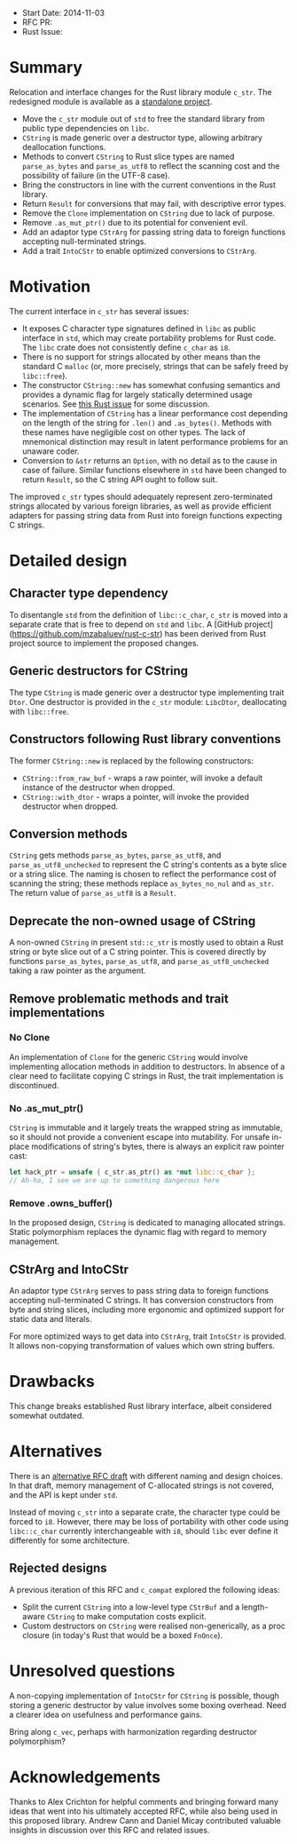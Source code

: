 - Start Date: 2014-11-03
- RFC PR: 
- Rust Issue: 

# Summary

Relocation and interface changes for the Rust library module `c_str`.
The redesigned module is available as a
[standalone project](https://github.com/mzabaluev/rust-c-str).

* Move the `c_str` module out of `std` to free the standard library from
  public type dependencies on `libc`.
* `CString` is made generic over a destructor type, allowing arbitrary
  deallocation functions.
* Methods to convert `CString` to Rust slice types are named
  `parse_as_bytes` and `parse_as_utf8` to reflect the scanning cost and
  the possibility of failure (in the UTF-8 case).
* Bring the constructors in line with the current conventions in the Rust
  library.
* Return `Result` for conversions that may fail, with descriptive error types.
* Remove the `Clone` implementation on `CString` due to lack of purpose.
* Remove `.as_mut_ptr()` due to its potential for convenient evil.
* Add an adaptor type `CStrArg` for passing string data to foreign functions
  accepting null-terminated strings.
* Add a trait `IntoCStr` to enable optimized conversions to `CStrArg`.

# Motivation

The current interface in `c_str` has several issues:

* It exposes C character type signatures defined in `libc` as public
  interface in `std`, which may create portability problems for Rust code.
  The `libc` crate does not consistently define `c_char` as `i8`.
* There is no support for strings allocated by other means than the
  standard C `malloc` (or, more precisely, strings that can be safely
  freed by `libc::free`).
* The constructor `CString::new` has somewhat confusing semantics and
  provides a dynamic flag for largely statically determined usage
  scenarios.
  See [this Rust issue](https://github.com/rust-lang/rust/issues/18117)
  for some discussion.
* The implementation of `CString` has a linear performance cost depending
  on the length of the string for `.len()` and `.as_bytes()`. Methods
  with these names have negligible cost on other types. The lack of
  mnemonical distinction may result in latent performance problems for an
  unaware coder.
* Conversion to `&str` returns an `Option`, with no detail as to the cause
  in case of failure. Similar functions elsewhere in `std` have been changed
  to return `Result`, so the C string API ought to follow suit.

The improved `c_str` types should adequately represent zero-terminated
strings allocated by various foreign libraries, as well as provide
efficient adapters for passing string data from Rust into foreign
functions expecting C strings.

# Detailed design

## Character type dependency

To disentangle `std` from the definition of `libc::c_char`,
`c_str` is moved into a separate crate that is free to depend on `std`
and `libc`. A [GitHub project] (https://github.com/mzabaluev/rust-c-str)
has been derived from Rust project source to implement the proposed
changes.

## Generic destructors for CString

The type `CString` is made generic over a destructor type implementing
trait `Dtor`. One destructor is provided in the `c_str` module:
`LibcDtor`, deallocating with `libc::free`.

## Constructors following Rust library conventions

The former `CString::new` is replaced by the following constructors:

* `CString::from_raw_buf` - wraps a raw pointer, will invoke a default
  instance of the destructor when dropped.
* `CString::with_dtor` - wraps a pointer, will invoke the provided destructor
  when dropped.

## Conversion methods

`CString` gets methods `parse_as_bytes`, `parse_as_utf8`, and
`parse_as_utf8_unchecked` to represent the C string's contents as a byte slice
or a string slice. The naming is chosen to reflect the performance cost of
scanning the string; these methods replace `as_bytes_no_nul` and
`as_str`. The return value of `parse_as_utf8` is a
`Result`.

## Deprecate the non-owned usage of CString

A non-owned `CString` in present `std::c_str` is mostly used to
obtain a Rust string or byte slice out of a C string pointer.
This is covered directly by functions `parse_as_bytes`, `parse_as_utf8`,
and `parse_as_utf8_unchecked` taking a raw pointer as the argument.

## Remove problematic methods and trait implementations

### No Clone

An implementation of `Clone` for the generic `CString` would involve
implementing allocation methods in addition to destructors. In absence of
a clear need to facilitate copying C strings in Rust, the trait implementation
is discontinued.

### No .as_mut_ptr()

`CString` is immutable and it largely treats the wrapped
string as immutable, so it should not provide a convenient 
escape into mutability.
For unsafe in-place modifications of string's bytes, there is
always an explicit raw pointer cast:
````rust
let hack_ptr = unsafe { c_str.as_ptr() as *mut libc::c_char };
// Ah-ha, I see we are up to something dangerous here
````

### Remove .owns_buffer()

In the proposed design, `CString` is dedicated to managing allocated strings.
Static polymorphism replaces the dynamic flag with regard to memory management.

## CStrArg and IntoCStr

An adaptor type `CStrArg` serves to pass string data to foreign functions
accepting null-terminated C strings. It has conversion constructors from
byte and string slices, including more ergonomic and optimized support
for static data and literals.

For more optimized ways to get data into `CStrArg`, trait `IntoCStr`
is provided. It allows non-copying transformation of values which own string
buffers.

# Drawbacks

This change breaks established Rust library interface, albeit considered
somewhat outdated.

# Alternatives

There is an [alternative RFC draft](https://github.com/rust-lang/rfcs/pull/494)
with different naming and design choices. In that draft, memory management of
C-allocated strings is not covered, and the API is kept under `std`.

Instead of moving `c_str` into a separate crate, the character type could
be forced to `i8`. However, there may be loss of portability with other code
using `libc::c_char` currently interchangeable with `i8`, should `libc` ever
define it differently for some architecture.

## Rejected designs

A previous iteration of this RFC and `c_compat` explored the following ideas:

* Split the current `CString` into a low-level type `CStrBuf` and
  a length-aware `CString` to make computation costs explicit.
* Custom destructors on `CString` were realised non-generically,
  as a proc closure (in today's Rust that would be a boxed `FnOnce`).

# Unresolved questions

A non-copying implementation of `IntoCStr` for `CString` is possible,
though storing a generic destructor by value involves some boxing
overhead. Need a clearer idea on usefulness and performance gains.

Bring along `c_vec`, perhaps with harmonization regarding
destructor polymorphism?

# Acknowledgements

Thanks to Alex Crichton for helpful comments and bringing forward many
ideas that went into his ultimately accepted RFC, while also being used
in this proposed library. Andrew Cann and Daniel Micay contributed valuable
insights in discussion over this RFC and related issues.
